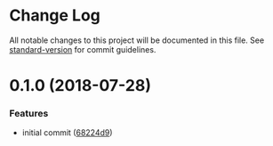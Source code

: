 # Change Log

All notable changes to this project will be documented in this file. See [standard-version](https://github.com/conventional-changelog/standard-version) for commit guidelines.

<a name="0.1.0"></a>
# 0.1.0 (2018-07-28)


### Features

* initial commit ([68224d9](https://github.com/moxystudio/gatsby-plugin-ipfs/commit/68224d9))

